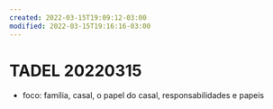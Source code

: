 ```yaml
---
created: 2022-03-15T19:09:12-03:00
modified: 2022-03-15T19:16:16-03:00
---
```


# TADEL 20220315

- foco: família, casal, o papel do casal, responsabilidades e papeis
